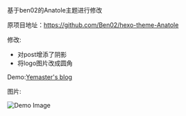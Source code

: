 基于ben02的Anatole主题进行修改 

原项目地址：https://github.com/Ben02/hexo-theme-Anatole

修改:

 - 对post增添了阴影
 - 将logo图片改成圆角

Demo:[Yemaster's blog](https://yemaster.github.io)

图片:

![Demo Image](https://github.com/yemaster/Anatole-Plus/blob/master/MV@%60LI%7BP_V$ID%7DXHM%5BX%5B3V5.png?raw=true)
